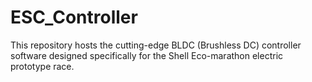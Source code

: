 # ESC_Controller
This repository hosts the cutting-edge BLDC (Brushless DC) controller software designed specifically for the Shell Eco-marathon electric prototype race.
